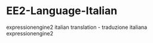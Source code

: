 EE2-Language-Italian
====================

expressionengine2 italian translation - traduzione italiana expressionengine2
